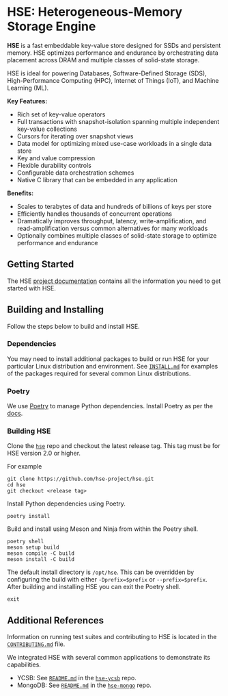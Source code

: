 # HSE: Heterogeneous-Memory Storage Engine

**HSE** is a fast embeddable key-value store designed for SSDs and
persistent memory.
HSE optimizes performance and endurance by orchestrating data
placement across DRAM and multiple classes of solid-state storage.

HSE is ideal for powering Databases, Software-Defined Storage (SDS),
High-Performance Computing (HPC), Internet of Things (IoT),
and Machine Learning (ML).

**Key Features:**

* Rich set of key-value operators
* Full transactions with snapshot-isolation spanning multiple independent
key-value collections
* Cursors for iterating over snapshot views
* Data model for optimizing mixed use-case workloads in a single data store
* Key and value compression
* Flexible durability controls
* Configurable data orchestration schemes
* Native C library that can be embedded in any application

**Benefits:**

* Scales to terabytes of data and hundreds of billions of keys per store
* Efficiently handles thousands of concurrent operations
* Dramatically improves throughput, latency, write-amplification,
and read-amplification versus common alternatives for many workloads
* Optionally combines multiple classes of solid-state storage to
optimize performance and endurance

## Getting Started

The HSE [project documentation](https://hse-project.github.io/)
contains all the information you need to get started with HSE.

## Building and Installing

Follow the steps below to build and install HSE.

### Dependencies

You may need to install additional packages to build or run HSE for your
particular Linux distribution and environment.
See [`INSTALL.md`](https://github.com/hse-project/hse/blob/master/INSTALL.md)
for examples of the packages required for several common Linux distributions.

### Poetry

We use [Poetry](https://python-poetry.org/) to manage Python dependencies.
Install Poetry as per the [docs](https://python-poetry.org/docs/#installation).

### Building HSE

<!--If you change the name of this header, please update all links to it as well-->

Clone the [`hse`](https://github.com/hse-project/hse) repo and checkout
the latest release tag.  This tag must be for HSE version 2.0 or higher.

For example

```shell
git clone https://github.com/hse-project/hse.git
cd hse
git checkout <release tag>
```

Install Python dependencies using Poetry.

```shell
poetry install
```

Build and install using Meson and Ninja from within the Poetry shell.

```shell
poetry shell
meson setup build
meson compile -C build
meson install -C build
```

The default install directory is `/opt/hse`. This can be overridden by
configuring the build with either `-Dprefix=$prefix` or `--prefix=$prefix`.
After building and installing HSE you can exit the Poetry shell.

```shell
exit
```

## Additional References

Information on running test suites and contributing to HSE is located in the
[`CONTRIBUTING.md`](https://github.com/hse-project/hse/blob/master/CONTRIBUTING.md) file.

We integrated HSE with several common applications to demonstrate its
capabilities.

* YCSB: See [`README.md`](https://github.com/hse-project/hse-ycsb/blob/master/hse/README.md) in the [`hse-ycsb`](https://github.com/hse-project/hse-ycsb) repo.
* MongoDB: See [`README.md`](https://github.com/hse-project/hse-mongo/blob/master/src/mongo/db/storage/hse/README.md) in the [`hse-mongo`](https://github.com/hse-project/hse-mongo) repo.
